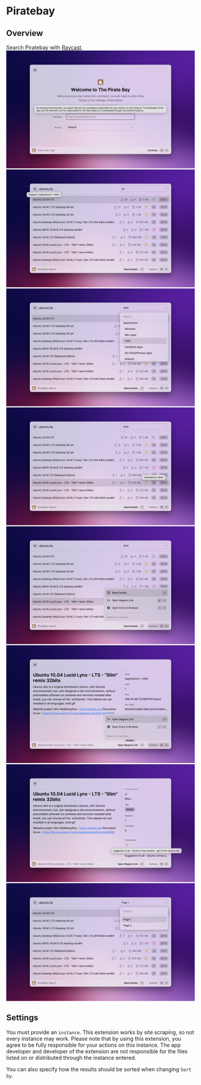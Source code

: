 # Piratebay

## Overview
Search Piratebay with [Raycast](https://www.raycast.com/).
![Welcome Screen - tooltip over "Instance"](https://raw.githubusercontent.com/justspacedog/piratebay/main/metadata/piratebay-1.png)
![Search Categories "All" for "ubuntu.lts" - tooltip over "Title"](https://raw.githubusercontent.com/justspacedog/piratebay/main/metadata/piratebay-2.png)
![Search Category "UNIX" (Applications) for "ubuntu.lts"](https://raw.githubusercontent.com/justspacedog/piratebay/main/metadata/piratebay-3.png)
![Search Category "UNIX" (Applications) for "ubuntu.lts" - tooltip over "Uploaded by"](https://raw.githubusercontent.com/justspacedog/piratebay/main/metadata/piratebay-4.png)
![Actions in Entry List](https://raw.githubusercontent.com/justspacedog/piratebay/main/metadata/piratebay-5.png)
![Actions in Deatil View](https://raw.githubusercontent.com/justspacedog/piratebay/main/metadata/piratebay-6.png)
![Tooltip over last comment in Detail View](https://raw.githubusercontent.com/justspacedog/piratebay/main/metadata/piratebay-7.png)
![Search Pages for "ubuntu.lts" - two pages with search entries found](https://raw.githubusercontent.com/justspacedog/piratebay/main/metadata/piratebay-8.png)

## Settings
You must provide an `instance`. This extension works by site scraping, so not every instance may work. Please note that by using this extension, you agree to be fully responsible for your actions on this instance. The app developer and developer of the extension are not responsible for the files listed on or distributed through the instance entered.

You can also specify how the results should be sorted when changing `Sort by`.